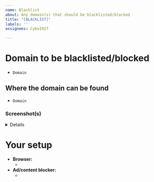 ```yaml
---
name: Blacklist
about: Any domain(s) that should be blacklisted/blocked
title: "[BLACKLIST]"
labels: ''
assignees: Cybo1927

---
```


# Domain to be blacklisted/blocked
<!--- Replace the text "Domain" with the domain(s) (separated by a comma)-->
* `Domain`

## Where the domain can be found
<!--- Replace the text "Domain" with the full URL or app name and package so it can be reviewed-->
* `Domain`

### Screenshot(s)
<details>

<!--- Screenshots go in this area-->

</details>

# Your setup
- **Browser:**
  - <!-- (e.g. Brave Browser) -->
- **Ad/content blocker:**
  - <!-- (e.g. AdGuard) -->
